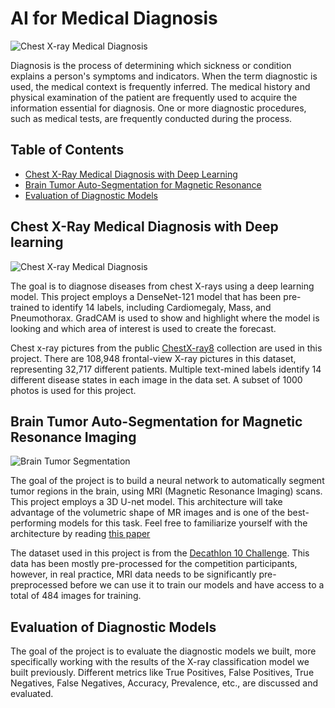 # AI for Medical Diagnosis

<img src="https://www.ge.com/news/sites/default/files/Reports/2020-03/GIF.gif" alt="Chest X-ray Medical Diagnosis">

Diagnosis is the process of determining which sickness or condition explains a person's symptoms and indicators. When the term diagnostic is used, the medical context is frequently inferred. The medical history and physical examination of the patient are frequently used to acquire the information essential for diagnosis. One or more diagnostic procedures, such as medical tests, are frequently conducted during the process.

## Table of Contents

- [Chest X-Ray Medical Diagnosis with Deep Learning](https://github.com/rajeshai/machine-learning/blob/main/AI%20for%20Medicine/AI%20for%20Medical%20Diagnosis/Part%201%20-%20Chest%20X-Ray%20Medical%20Diagnosis%20with%20Deep%20Learning.ipynb)
- [Brain Tumor Auto-Segmentation for Magnetic Resonance](https://github.com/rajeshai/machine-learning/blob/main/AI%20for%20Medicine/AI%20for%20Medical%20Diagnosis/Part%202%20-%20Brain%20Tumor%20Auto-Segmentation%20for%20Magnetic%20Resonance%20Imaging%20(MRI).ipynb)
- [Evaluation of Diagnostic Models](https://github.com/rajeshai/machine-learning/blob/main/AI%20for%20Medicine/AI%20for%20Medical%20Diagnosis/Part%203%20-%20Evaluation%20of%20Diagnostic%20Models.ipynb)

## Chest X-Ray Medical Diagnosis with Deep learning

<img src="https://github.com/rajeshai/machine-learning/blob/main/AI%20for%20Medicine/AI%20for%20Medical%20Diagnosis/chestxray.png" alt="Chest X-ray Medical Diagnosis">

The goal is to diagnose diseases from chest X-rays using a deep learning model. This project employs a DenseNet-121 model that has been pre-trained to identify 14 labels, including Cardiomegaly, Mass, and Pneumothorax. GradCAM is used to show and highlight where the model is looking and which area of interest is used to create the forecast.

Chest x-ray pictures from the public [ChestX-ray8](https://arxiv.org/abs/1705.02315) collection are used in this project. There are 108,948 frontal-view X-ray pictures in this dataset, representing 32,717 different patients. Multiple text-mined labels identify 14 different disease states in each image in the data set. A subset of 1000 photos is used for this project.

## Brain Tumor Auto-Segmentation for Magnetic Resonance Imaging

<img src="https://github.com/rajeshai/machine-learning/blob/main/AI%20for%20Medicine/AI%20for%20Medical%20Diagnosis/braintumor.jpg" alt="Brain Tumor Segmentation">

The goal of the project is to build a neural network to automatically segment tumor regions in the brain, using MRI (Magnetic Resonance Imaging) scans. This project employs a 3D U-net model. This architecture will take advantage of the volumetric shape of MR images and is one of the best-performing models for this task. Feel free to familiarize yourself with the architecture by reading [this paper](https://arxiv.org/abs/1606.06650)

The dataset used in this project is from the [Decathlon 10 Challenge](https://decathlon-10.grand-challenge.org/). This data has been mostly pre-processed for the competition participants, however, in real practice, MRI data needs to be significantly pre-preprocessed before we can use it to train our models and have access to a total of 484 images for training.

## Evaluation of Diagnostic Models

The goal of the project is to evaluate the diagnostic models we built, more specifically working with the results of the X-ray classification model we built previously. Different metrics like True Positives, False Positives, True Negatives, False Negatives, Accuracy, Prevalence, etc., are discussed and evaluated.



